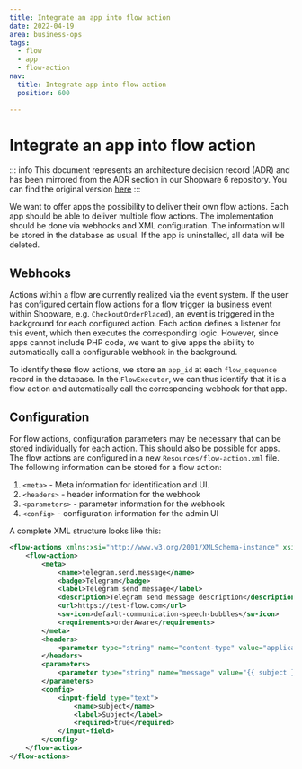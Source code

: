 ```yaml
---
title: Integrate an app into flow action
date: 2022-04-19
area: business-ops
tags:
  - flow
  - app
  - flow-action
nav:
  title: Integrate app into flow action
  position: 600

---
```


# Integrate an app into flow action

::: info
This document represents an architecture decision record (ADR) and has been mirrored from the ADR section in our Shopware 6 repository.
You can find the original version [here](https://github.com/shopware/platform/blob/trunk/adr/2022-04-19-integrate-app-into-flow-action.md)
:::

We want to offer apps the possibility to deliver their own flow actions. Each app should be able to deliver multiple flow actions. The implementation should be done via webhooks and XML configuration. The information will be stored in the database as usual. If the app is uninstalled, all data will be deleted.

## Webhooks
Actions within a flow are currently realized via the event system. If the user has configured certain flow actions for a flow trigger (a business event within Shopware, e.g. `CheckoutOrderPlaced`), an event is triggered in the background for each configured action. Each action defines a listener for this event, which then executes the corresponding logic. However, since apps cannot include PHP code, we want to give apps the ability to automatically call a configurable webhook in the background.

To identify these flow actions, we store an `app_id` at each `flow_sequence` record in the database. In the `FlowExecutor`, we can thus identify that it is a flow action and automatically call the corresponding webhook for that app.

## Configuration
For flow actions, configuration parameters may be necessary that can be stored individually for each action. This should also be possible for apps. The flow actions are configured in a new `Resources/flow-action.xml` file. The following information can be stored for a flow action:
1) `<meta>` - Meta information for identification and UI.
2) `<headers>` - header information for the webhook
3) `<parameters>` - parameter information for the webhook
4) `<config>` - configuration information for the admin UI

A complete XML structure looks like this:

```xml
<flow-actions xmlns:xsi="http://www.w3.org/2001/XMLSchema-instance" xsi:noNamespaceSchemaLocation="https://test-flow.com/flow-action-1.0.xsd">
    <flow-action>
        <meta>
            <name>telegram.send.message</name>
            <badge>Telegram</badge>
            <label>Telegram send message</label>
            <description>Telegram send message description</description>
            <url>https://test-flow.com</url>
            <sw-icon>default-communication-speech-bubbles</sw-icon>
            <requirements>orderAware</requirements>
        </meta>
        <headers>
            <parameter type="string" name="content-type" value="application/json"/>
        </headers>
        <parameters>
            <parameter type="string" name="message" value="{{ subject }} \n {{ customer.lastName }} some text here"/>
        </parameters>
        <config>
            <input-field type="text">
                <name>subject</name>
                <label>Subject</label>
                <required>true</required>
            </input-field>
        </config>
    </flow-action>
</flow-actions>
```
